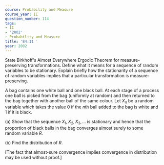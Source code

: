 ```yaml
---
course: Probability and Measure
course_year: II
question_number: 114
tags:
- II
- '2002'
- Probability and Measure
title: 'B4.11 '
year: 2002
---
```



State Birkhoff's Almost Everywhere Ergodic Theorem for measure-preserving transformations. Define what it means for a sequence of random variables to be stationary. Explain briefly how the stationarity of a sequence of random variables implies that a particular transformation is measure-preserving.

A bag contains one white ball and one black ball. At each stage of a process one ball is picked from the bag (uniformly at random) and then returned to the bag together with another ball of the same colour. Let $X_{n}$ be a random variable which takes the value 0 if the $n$th ball added to the bag is white and 1 if it is black.

(a) Show that the sequence $X_{1}, X_{2}, X_{3}, \ldots$ is stationary and hence that the proportion of black balls in the bag converges almost surely to some random variable $R$.

(b) Find the distribution of $R$.

[The fact that almost-sure convergence implies convergence in distribution may be used without proof.]